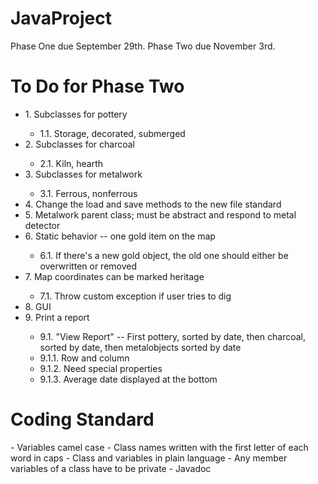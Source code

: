 <h1>JavaProject</h1>

Phase One due September 29th.
Phase Two due November 3rd.


<h1>To Do for Phase Two</h1>
<ul>
<li>1. Subclasses for pottery </li>
  <ul>
  <li>1.1. Storage, decorated, submerged</li>
  </ul>
<li>2. Subclasses for charcoal</li>
  <ul>
  <li>2.1. Kiln, hearth</li>
  </ul>
<li>3. Subclasses for metalwork</li>
  <ul>
  <li>3.1. Ferrous, nonferrous</li>
  </ul>
<li>4. Change the load and save methods to the new file standard</li>
<li>5. Metalwork parent class; must be abstract and respond to metal detector</li>
<li>6. Static behavior -- one gold item on the map</li>
  <ul>
  <li>6.1. If there's a new gold object, the old one should either be overwritten or removed</li>
  </ul>
<li>7. Map coordinates can be marked heritage</li>
  <ul>
  <li>7.1. Throw custom exception if user tries to dig</li>
  </ul>
<li>8. GUI</li>
<li>9. Print a report</li>
  <ul>
  <li>9.1. "View Report" -- First pottery, sorted by date, then charcoal, sorted by date, then metalobjects sorted by date</li>
  <li>9.1.1. Row and column</li>
  <li>9.1.2. Need special properties</li>
  <li>9.1.3. Average date displayed at the bottom</li>
  </ul>
</ul>


<h1>Coding Standard</h1>
- Variables camel case
- Class names written with the first letter of each word in caps
- Class and variables in plain language
- Any member variables of a class have to be private
- Javadoc
